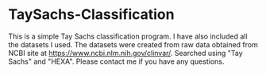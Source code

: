 # TaySachs-Classification
This is a simple Tay Sachs classification program. I have also included all the datasets I used. The datasets were created from raw data obtained from NCBI site at https://www.ncbi.nlm.nih.gov/clinvar/. Searched using "Tay Sachs" and "HEXA".
Please contact me if you have any questions.
